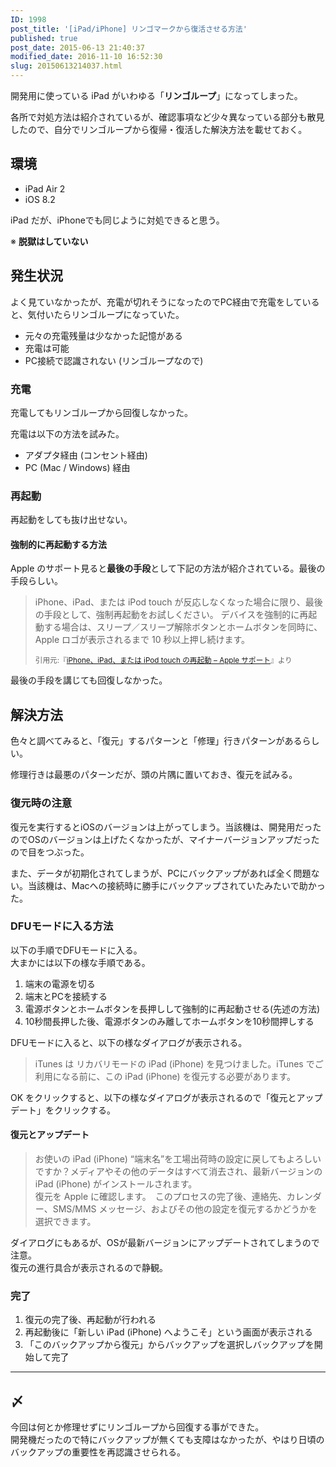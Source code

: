 ```yaml
---
ID: 1998
post_title: '[iPad/iPhone] リンゴマークから復活させる方法'
published: true
post_date: 2015-06-13 21:40:37
modified_date: 2016-11-10 16:52:30
slug: 20150613214037.html
---
```

<p>開発用に使っている iPad がいわゆる「<strong>リンゴループ</strong>」になってしまった。</p>
<p>各所で対処方法は紹介されているが、確認事項など少々異なっている部分も散見したので、自分でリンゴループから復帰・復活した解決方法を載せておく。<br />
<!--more--></p>
<h2>環境</h2>
<ul>
<li>iPad Air 2</li>
<li>iOS 8.2</li>
</ul>
<p>iPad だが、iPhoneでも同じように対処できると思う。</p>
<p>※ <strong>脱獄はしていない</strong></p>
<h2>発生状況</h2>
<p>よく見ていなかったが、充電が切れそうになったのでPC経由で充電をしていると、気付いたらリンゴループになっていた。</p>
<ul>
<li>元々の充電残量は少なかった記憶がある</li>
<li>充電は可能</li>
<li>PC接続で認識されない (リンゴループなので)</li>
</ul>
<h3>充電</h3>
<p>充電してもリンゴループから回復しなかった。</p>
<p>充電は以下の方法を試みた。</p>
<ul>
<li>アダプタ経由 (コンセント経由)</li>
<li>PC (Mac / Windows) 経由</li>
</ul>
<h3>再起動</h3>
<p>再起動をしても抜け出せない。</p>
<h4>強制的に再起動する方法</h4>
<p>Apple のサポート見ると<strong>最後の手段</strong>として下記の方法が紹介されている。最後の手段らしい。</p>
<blockquote><p>
  iPhone、iPad、または iPod touch が反応しなくなった場合に限り、最後の手段として、強制再起動をお試しください。 デバイスを強制的に再起動する場合は、スリープ／スリープ解除ボタンとホームボタンを同時に、Apple ロゴが表示されるまで 10 秒以上押し続けます。</p>
<p>  <small>引用元:『<a href="https://support.apple.com/ja-jp/HT201559" target="_blank">iPhone、iPad、または iPod touch の再起動 &#8211; Apple サポート</a>』より</small>
</p></blockquote>
<p>最後の手段を講じても回復しなかった。</p>
<h2>解決方法</h2>
<p>色々と調べてみると、「復元」するパターンと「修理」行きパターンがあるらしい。</p>
<p>修理行きは最悪のパターンだが、頭の片隅に置いておき、復元を試みる。</p>
<h3>復元時の注意</h3>
<p>復元を実行するとiOSのバージョンは上がってしまう。当該機は、開発用だったのでOSのバージョンは上げたくなかったが、マイナーバージョンアップだったので目をつぶった。</p>
<p>また、データが初期化されてしまうが、PCにバックアップがあれば全く問題ない。当該機は、Macへの接続時に勝手にバックアップされていたみたいで助かった。</p>
<h3>DFUモードに入る方法</h3>
<p>以下の手順でDFUモードに入る。<br />
大まかには以下の様な手順である。</p>
<ol>
<li>端末の電源を切る</li>
<li>端末とPCを接続する</li>
<li>電源ボタンとホームボタンを長押しして強制的に再起動させる(先述の方法)</li>
<li>10秒間長押した後、電源ボタンのみ離してホームボタンを10秒間押しする</li>
</ol>
<p>DFUモードに入ると、以下の様なダイアログが表示される。</p>
<blockquote><p>
  iTunes は リカバリモードの iPad (iPhone) を見つけました。iTunes でご利用になる前に、この iPad (iPhone) を復元する必要があります。
</p></blockquote>
<p>OK をクリックすると、以下の様なダイアログが表示されるので「復元とアップデート」をクリックする。</p>
<h4>復元とアップデート</h4>
<blockquote><p>
  お使いの iPad (iPhone) “端末名”を工場出荷時の設定に戻してもよろしいですか？メディアやその他のデータはすべて消去され、最新バージョンの iPad (iPhone) がインストールされます。<br />
  復元を Apple に確認します。　このプロセスの完了後、連絡先、カレンダー、SMS/MMS メッセージ、およびその他の設定を復元するかどうかを選択できます。
</p></blockquote>
<p>ダイアログにもあるが、OSが最新バージョンにアップデートされてしまうので注意。<br />
復元の進行具合が表示されるので静観。</p>
<h3>完了</h3>
<ol>
<li>復元の完了後、再起動が行われる</li>
<li>再起動後に「新しい iPad (iPhone) へようこそ」という画面が表示される</li>
<li>「このバックアップから復元」からバックアップを選択しバックアップを開始して完了</li>
</ol>
<hr />
<h2>〆</h2>
<p>今回は何とか修理せずにリンゴループから回復する事ができた。<br />
開発機だったので特にバックアップが無くても支障はなかったが、やはり日頃のバックアップの重要性を再認識させられる。</p>